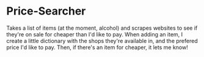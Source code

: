 # Price-Searcher
Takes a list of items (at the moment, alcohol) and scrapes websites to see if they're on sale for cheaper than I'd like to pay.
When adding an item, I create a little dictionary with the shops they're available in, and the prefered price I'd like to pay. 
Then, if there's an item for cheaper, it lets me know!
